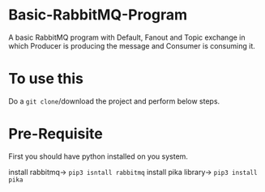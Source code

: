 # Basic-RabbitMQ-Program
A basic RabbitMQ program with Default, Fanout and Topic exchange in which Producer is producing the message and Consumer is consuming it.

# To use this
Do a `git clone`/download the project and perform below steps.

# Pre-Requisite
First you should have python installed on you system.

install rabbitmq-> `pip3 isntall rabbitmq`
install pika library-> `pip3 install pika`

